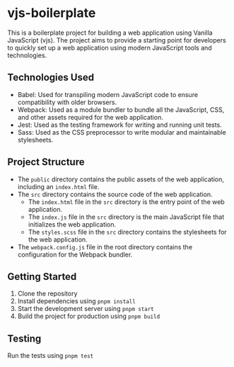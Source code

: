 # vjs-boilerplate

This is a boilerplate project for building a web application using Vanilla JavaScript (vjs). The project aims to provide a starting point for developers to quickly set up a web application using modern JavaScript tools and technologies.

## Technologies Used

- Babel: Used for transpiling modern JavaScript code to ensure compatibility with older browsers.
- Webpack: Used as a module bundler to bundle all the JavaScript, CSS, and other assets required for the web application.
- Jest: Used as the testing framework for writing and running unit tests.
- Sass: Used as the CSS preprocessor to write modular and maintainable stylesheets.

## Project Structure

- The `public` directory contains the public assets of the web application, including an `index.html` file.
- The `src` directory contains the source code of the web application.
  - The `index.html` file in the `src` directory is the entry point of the web application.
  - The `index.js` file in the `src` directory is the main JavaScript file that initializes the web application.
  - The `styles.scss` file in the `src` directory contains the stylesheets for the web application.
- The `webpack.config.js` file in the root directory contains the configuration for the Webpack bundler.

## Getting Started

1. Clone the repository
2. Install dependencies using `pnpm install`
3. Start the development server using `pnpm start`
4. Build the project for production using `pnpm build`

## Testing

Run the tests using `pnpm test`
